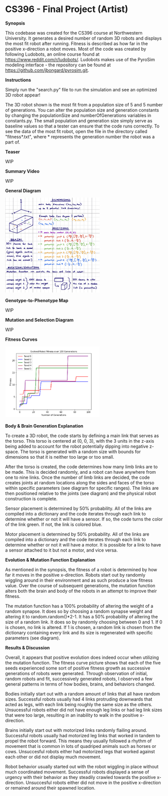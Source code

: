 # CS396 - Final Project (Artist)
**Synopsis**

This codebase was created for the CS396 course at Northwestern University. It generates a desired number of random 3D robots and displays the most fit robot after running. Fitness is described as how far in the positive x-direction a robot moves. Most of the code was created by following Ludobots, an online course found at https://www.reddit.com/r/ludobots/. Ludobots makes use of the PyroSim modeling interface - the repository can be found at https://github.com/jbongard/pyrosim.git.

**Instructions**

Simply run the "search.py" file to run the simulation and see an optimized 3D robot appear! 

The 3D robot shown is the most fit from a population size of 5 and 5 number of generations. You can alter the population size and generation constants by changing the populationSize and numberOfGenerations variables in constants.py. The small population and generation size simply serve as baseline values so that a tester can ensure that the code runs correctly. To see the data of the most fit robot, open the file in the directory called "fitness*.txt", where * represents the generation number the robot was a part of.

**Teaser**

WIP

**Summary Video**

WIP

**General Diagram**

<img src="diagram.PNG"  width="60%" height="40%">

**Genotype-to-Phenotype Map**

WIP

**Mutation and Selection Diagram**

WIP

**Fitness Curves**

<img src="fitnesscurve.png"  width="60%" height="40%">

**Body & Brain Generation Explanation**

To create a 3D robot, the code starts by defining a main link that serves as the torso. This torso is centered at (0, 0, 3), with the 3 units in the z-axis being added to account for the robot potentially dipping into negative z-space. The torso is generated with a random size with bounds for dimensions so that it is neither too large or too small.

After the torso is created, the code determines how many limb links are to be made. This is decided randomly, and a robot can have anywhere from one to nine links. Once the number of limb links are decided, the code creates joints at random locations along the sides and faces of the torso within specific parameters (see diagram for specific ranges). The links are then positioned relative to the joints (see diagram) and the physical robot construction is complete.

Sensor placement is determined by 50% probability. All of the links are compiled into a dictionary and the code iterates through each link to determine whether or not it will have a sensor. If so, the code turns the color of the link green. If not, the link is colored blue.

Motor placement is determined by 50% probability. All of the links are compiled into a dictionary and the code iterates through each link to determine whether or not it will have a motor. It is possible for a link to have a sensor attached to it but not a motor, and vice versa.

**Evolution & Mutation Function Explanation**

As mentioned in the synopsis, the fitness of a robot is determined by how far it moves in the positive x-direction. Robots start out by randomly wiggling around in their environment and as such produce a low fitness value. Over the course of subsequent generations, the mutation function alters both the brain and body of the robots in an attempt to improve their fitness.

The mutation function has a 100% probability of altering the weight of a random synapse. It does so by choosing a random synapse weight and altering it to random.random()*2-1. It has a 50% probability of altering the size of a random link. It does so by randomly choosing between 0 and 1. If 0 is chosen, no link is altered. If 1 is chosen, a random link is chosen from the dictionary containing every link and its size is regenerated with specific parameters (see diagram).

**Results & Discussion**

Overall, it appears that positive evolution does indeed occur when utilizing the mutation function. The fitness curve picture shows that each of the five seeds experienced some sort of positive fitness growth as successive generations of robots were generated. Through observation of initial, random robots and fit, successively generated robots, I observed a few general patterns in terms of how bodies, brains, and behaviors changed.

Bodies initially start out with a random amount of links that all have random sizes. Successful robots usually had 4 links protruding downwards that acted as legs, with each link being roughly the same size as the others. Unsucessful robots either did not have enough leg links or had leg link sizes that were too large, resulting in an inability to walk in the positive x-direction.

Brains initially start out with motorized links randomly flailing around. Successful robots usually had motorized leg links that worked in tandem to propel the robot forward. This means they usually followed a rhythm of movement that is common in lots of quadriped animals such as horses or cows. Unsuccesful robots either had motorized legs that worked against each other or did not display much movement.

Robot behavior usually started out with the robot wiggling in place without much coordinated movement. Successful robots displayed a sense of urgency with their behavior as they steadily crawled towards the positive x-direction. Unsuccesful robots either did not move in the positive x-direction or remained around their spawned location.
